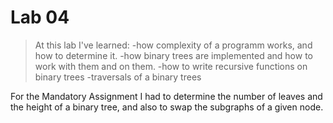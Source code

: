 # Lab 04

> At this lab I've learned:
							-how complexity of a programm works, and how to determine it.
							-how binary trees are implemented and how to work with them and on them.
							-how to write recursive functions on binary trees
							-traversals of a binary trees

For the Mandatory Assignment I had to determine the number of leaves and the height of a binary tree, and also to swap the subgraphs of a given node.

